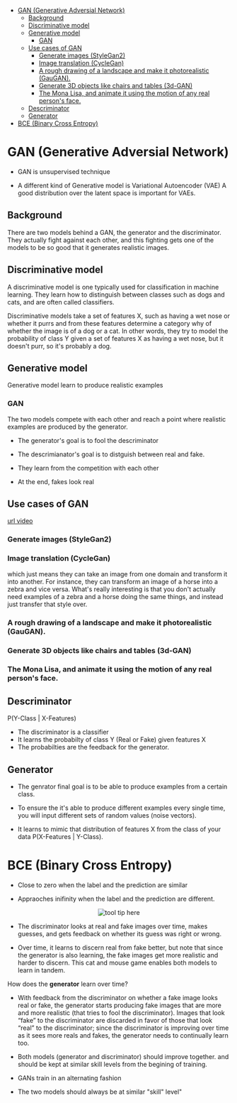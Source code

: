 <!--ts-->
   * [GAN (Generative Adversial Network)](#gan-generative-adversial-network)
      * [Background](#background)
      * [Discriminative model](#discriminative-model)
      * [Generative model](#generative-model)
         * [GAN](#gan)
      * [Use cases of GAN](#use-cases-of-gan)
         * [Generate images (StyleGan2)](#generate-images-stylegan2)
         * [Image translation (CycleGan)](#image-translation-cyclegan)
         * [A rough drawing of a landscape and make it photorealistic (GauGAN).](#a-rough-drawing-of-a-landscape-and-make-it-photorealistic-gaugan)
         * [Generate 3D objects like chairs and tables (3d-GAN)](#generate-3d-objects-like-chairs-and-tables-3d-gan)
         * [The Mona Lisa, and animate it using the motion of any real person's face.](#the-mona-lisa-and-animate-it-using-the-motion-of-any-real-persons-face)
      * [Descriminator](#descriminator)
      * [Generator](#generator)
   * [BCE (Binary Cross Entropy)](#bce-binary-cross-entropy)

<!-- Added by: gil_diy, at: Sat 02 Jul 2022 16:47:18 IDT -->

<!--te-->
# GAN (Generative Adversial Network)

* GAN is unsupervised technique

* A different kind of Generative model is Variational Autoencoder (VAE)
A good distribution over the latent space is important for VAEs. 


## Background
There are two models behind a GAN, the generator and the discriminator.
They actually fight against each other, and this fighting gets one of the models to be
so good that it generates realistic images. 


## Discriminative model
A discriminative model is one typically used for classification in machine learning.
They learn how to distinguish between classes such as dogs and cats,
and are often called classifiers.

Discriminative models take a set of features X, such as having a wet nose or whether it purrs and from these features
determine a category why of whether the image is of a dog or a cat.
In other words, they try to model the probability of class Y given a set of features X as having a wet nose,
but it doesn't purr, so it's probably a dog.


## Generative model
Generative model learn to produce realistic examples


### GAN
The two models compete with each other and reach a point where realistic examples are produced by the generator. 

* The generator's goal is to fool the descriminator

* The descrimianator's goal is to distguish between real and fake.

* They learn from the competition with each other

* At the end, fakes look real


## Use cases of GAN

[url video](https://coursera.org/share/c2e679c26d61962b0f881f3a310eebb0)

### Generate images (StyleGan2)

### Image translation (CycleGan)

which just means they can take an image from one domain and transform it into another. For instance, they can transform an image of a horse into a zebra and vice versa. What's really interesting is that you don't actually need examples of a zebra and a horse doing the same things, and instead just transfer
that style over.

### A rough drawing of a landscape and make it photorealistic (GauGAN).

### Generate 3D objects like chairs and tables (3d-GAN)

### The Mona Lisa, and animate it using the motion of any real person's face.


## Descriminator

P(Y-Class | X-Features)

* The discriminator is a classifier
* It learns the probabilty of class Y (Real or Fake) 
given features X
* The probabilties are the feedback for the generator.

## Generator

* The genrator final goal is to be able to produce examples from a certain class.

* To ensure the it's able to produce different examples every single time, you will input different sets of random values (noise vectors).

* It learns to mimic that distribution of features X from the class of your data P(X-Features | Y-Class).

# BCE (Binary Cross Entropy)

* Close to zero when the label and the prediction are similar

* Appraoches inifinity when the label and the prediction are different.


<p align="center"> <!-- style="width:400px;" -->
  <img src="images/gan_.png" title="tool tip here">
</p>

* The discriminator looks at real and fake images over time, makes guesses, and gets feedback on whether its guess was right or wrong.

* Over time, it learns to discern real from fake better, but note that since the generator is also learning, the fake images get more realistic and harder to discern. This cat and mouse game enables both models to learn in tandem. 

How does the **generator** learn over time?

* With feedback from the discriminator on whether a fake image looks real or fake, the generator starts producing fake images that are more and more realistic (that tries to fool the discriminator). Images that look “fake” to the discriminator are discarded in favor of those that look “real” to the discriminator; since the discriminator is improving over time as it sees more reals and fakes, the generator needs to continually learn too.

* Both models (generator and discriminator)  should improve together. and should be kept at similar skill levels from the begining of training.

* GANs train in an alternating fashion

* The two models should always be at similar "skill" level"
